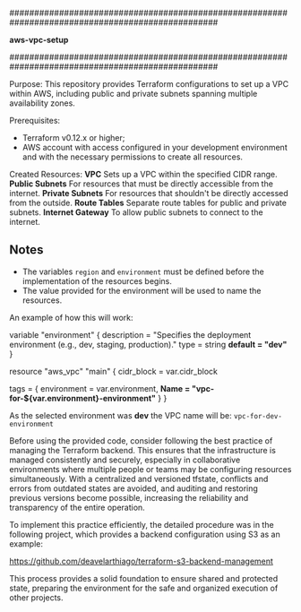 ##################################################################################################

**aws-vpc-setup**

##################################################################################################

Purpose:
This repository provides Terraform configurations to set up a VPC within AWS, including public and private subnets spanning multiple availability zones.

Prerequisites:
- Terraform v0.12.x or higher;
- AWS account with access configured in your development environment and with the necessary permissions to create all resources.

Created Resources:
**VPC** Sets up a VPC within the specified CIDR range.
**Public Subnets** For resources that must be directly accessible from the internet.
**Private Subnets** For resources that shouldn't be directly accessed from the outside.
**Route Tables** Separate route tables for public and private subnets.
**Internet Gateway** To allow public subnets to connect to the internet.

## Notes ##
- The variables `region` and `environment` must be defined before the implementation of the resources begins.
- The value provided for the environment will be used to name the resources.
    
An example of how this will work:

variable "environment" {
  description = "Specifies the deployment environment (e.g., dev, staging, production)."
  type        = string
**default     = "dev"**
}
 
resource "aws_vpc" "main" {
  cidr_block = var.cidr_block

  tags = {
    environment = var.environment,
  **Name        = "vpc-for-${var.environment}-environment"**
  }
}

As the selected environment was **dev** the VPC name will be: `vpc-for-dev-environment`

Before using the provided code, consider following the best practice of managing the Terraform backend. This ensures that the infrastructure is managed consistently and securely, especially in collaborative environments where multiple people or teams may be configuring resources simultaneously. With a centralized and versioned tfstate, conflicts and errors from outdated states are avoided, and auditing and restoring previous versions become possible, increasing the reliability and transparency of the entire operation.

To implement this practice efficiently, the detailed procedure was in the following project, which provides a backend configuration using S3 as an example:

https://github.com/deavelarthiago/terraform-s3-backend-management

This process provides a solid foundation to ensure shared and protected state, preparing the environment for the safe and organized execution of other projects.